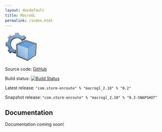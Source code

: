 ```yaml
---
layout: devdefault
title: MacroGL
permalink: /index.html
---
```



![MacroGL](/resources/images/macrogl-96.png)

Source code: [GitHub](https://github.com/storm-enroute/macrogl)

Build status: [![Build Status](https://ci.storm-enroute.com:8080/buildStatus/icon?job=public-macrogl)](https://ci.storm-enroute.com:8080/job/public-macrogl/)

Latest release: `"com.storm-enroute" % "macrogl_2.10" % "0.2"`

Snapshot release: `"com.storm-enroute" % "macrogl_2.10" % "0.3-SNAPSHOT"`


## Documentation

Documentation coming soon!
